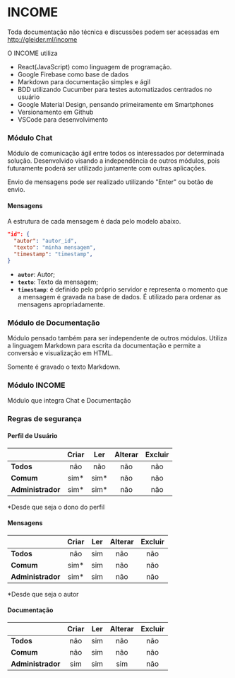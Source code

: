 # INCOME

Toda documentação não técnica e discussões podem ser acessadas em http://gleider.ml/income

O INCOME utiliza 
- React(JavaScript) como linguagem de programação.
- Google Firebase como base de dados
- Markdown para documentação simples e ágil
- BDD utilizando Cucumber para testes automatizados centrados no usuário
- Google Material Design, pensando primeiramente em Smartphones
- Versionamento em Github
- VSCode para desenvolvimento

### Módulo Chat
Módulo de comunicação ágil entre todos os interessados por determinada solução. Desenvolvido visando a independência de outros módulos, pois futuramente poderá ser utilizado juntamente com outras aplicações.

Envio de mensagens pode ser realizado utilizando "Enter" ou botão de envio.

#### Mensagens

A estrutura de cada mensagem é dada pelo modelo abaixo.

```json
"id": {
  "autor": "autor_id",
  "texto": "minha mensagem",
  "timestamp": "timestamp",
}
```

- **`autor`**: Autor;
- **`texto`**: Texto da mensagem;
- **`timestamp`**: é definido pelo próprio servidor e representa o momento que a mensagem é gravada na base de dados. É utilizado para ordenar as mensagens apropriadamente.

### Módulo de Documentação
Módulo pensado também para ser independente de outros módulos.
Utiliza a linguagem Markdown para escrita da documentação e permite a conversão e  visualização em HTML.

Somente é gravado o texto Markdown.

### Módulo INCOME
Módulo que integra Chat e Documentação

### Regras de segurança
#### Perfil de Usuário

|                  | Criar | Ler  | Alterar | Excluir |
|:-----------------|:-----:|:----:|:-------:|:-------:|
|**Todos**         | não   | não  | não     | não     |
|**Comum**         | sim*  | sim* | não     | não     |
|**Administrador** | sim*  | sim* | não     | não     |
*Desde que seja o dono do perfil

#### Mensagens

|                  | Criar | Ler | Alterar | Excluir |
|:-----------------|:-----:|:---:|:-------:|:-------:|
|**Todos**         | não   | sim | não     | não     |
|**Comum**         | sim*  | sim | não     | não     |
|**Administrador** | sim*  | sim | não     | não     |
*Desde que seja o autor

#### Documentação

|                  | Criar | Ler | Alterar | Excluir |
|:-----------------|:-----:|:---:|:-------:|:-------:|
|**Todos**         | não   | sim | não     | não     |
|**Comum**         | não   | sim | não     | não     |
|**Administrador** | sim   | sim | sim     | não     |
